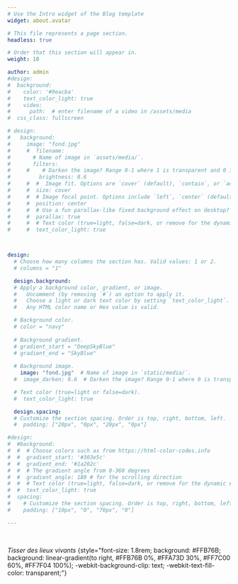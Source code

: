 ```yaml
---
# Use the Intro widget of the Blog template
widget: about.avatar

# This file represents a page section.
headless: true

# Order that this section will appear in.
weight: 10

author: admin
#design:
#  background:
#    color: '#9eacba'
#    text_color_light: true
#    video:
#      path:  # enter filename of a video in /assets/media
#  css_class: fullscreen

# design:
#   background:
#     image: "fond.jpg"
#     #  filename: 
#       # Name of image in `assets/media/`.
#       filters:
#     #    # Darken the image? Range 0-1 where 1 is transparent and 0 is opaque.
#         brightness: 0.6
#     #  #  Image fit. Options are `cover` (default), `contain`, or `actual` size.
#     #  size: cover
#     #  # Image focal point. Options include `left`, `center` (default), or `right`.
#     #  position: center
#     #  # Use a fun parallax-like fixed background effect on desktop? true/false
#     #  parallax: true
#     #  # Text color (true=light, false=dark, or remove for the dynamic theme color).
#     #  text_color_light: true



design:
  # Choose how many columns the section has. Valid values: 1 or 2.
  # columns = "1"

  design.background:
  # Apply a background color, gradient, or image.
  #   Uncomment (by removing `#`) an option to apply it.
  #   Choose a light or dark text color by setting `text_color_light`.
  #   Any HTML color name or Hex value is valid.

  # Background color.
  # color = "navy"
  
  # Background gradient.
  # gradient_start = "DeepSkyBlue"
  # gradient_end = "SkyBlue"
  
  # Background image.
    image: "fond.jpg"  # Name of image in `static/media/`.
  #  image_darken: 0.6  # Darken the image? Range 0-1 where 0 is transparent and 1 is opaque.

  # Text color (true=light or false=dark).
  #  text_color_light: true

  design.spacing:
  # Customize the section spacing. Order is top, right, bottom, left.
  #  padding: ["20px", "0px", "20px", "0px"]

#design:
#  #background:
#  #  # Choose colors such as from https://html-color-codes.info
#  #  gradient_start: '#303e5c'
#  #  gradient_end: '#1a202c'
#  #  # The gradient angle from 0-360 degrees
#  #  gradient_angle: 180 # for the scrolling direction
#  #  # Text color (true=light, false=dark, or remove for the dynamic #theme color).
#  #  text_color_light: true
#  spacing:
#    # Customize the section spacing. Order is top, right, bottom, left.
#    padding: ["10px", "0", "70px", "0"]

---
```


&nbsp; &nbsp; &nbsp; &nbsp; &nbsp;
&nbsp; &nbsp; &nbsp; &nbsp; &nbsp;
&nbsp; &nbsp; &nbsp; &nbsp; &nbsp;
&nbsp; &nbsp; &nbsp; &nbsp; &nbsp;
&nbsp; &nbsp; &nbsp; &nbsp; &nbsp;
&nbsp; &nbsp; &nbsp; &nbsp; &nbsp;

*Tisser des lieux vivants*
{style="font-size: 1.8rem; background: #FFB76B; background: linear-gradient(to right, #FFB76B 0%, #FFA73D 30%, #FF7C00 60%, #FF7F04 100%); -webkit-background-clip: text; -webkit-text-fill-color: transparent;"}

&nbsp; &nbsp; &nbsp; &nbsp; &nbsp;
&nbsp; &nbsp; &nbsp; &nbsp; &nbsp;
&nbsp; &nbsp; &nbsp; &nbsp; &nbsp;
&nbsp; &nbsp; &nbsp; &nbsp; &nbsp;
&nbsp; &nbsp; &nbsp; &nbsp; &nbsp;
&nbsp; &nbsp; &nbsp; &nbsp; &nbsp;

 <!---
Check out my [resumé](/about/) and portfolio below 😍
-->


